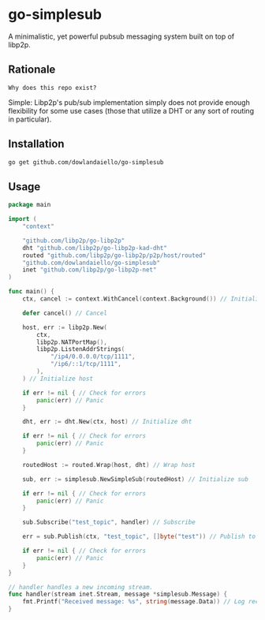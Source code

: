 # go-simplesub

A minimalistic, yet powerful pubsub messaging system built on top of libp2p.

## Rationale

```English
Why does this repo exist?
```

Simple: Libp2p's pub/sub implementation simply does not provide enough flexibility
for some use cases (those that utilize a DHT or any sort of routing in particular).

## Installation

```zsh
go get github.com/dowlandaiello/go-simplesub
```

## Usage

```Go
package main

import (
    "context"

    "github.com/libp2p/go-libp2p"
    dht "github.com/libp2p/go-libp2p-kad-dht"
    routed "github.com/libp2p/go-libp2p/p2p/host/routed"
    "github.com/dowlandaiello/go-simplesub"
    inet "github.com/libp2p/go-libp2p-net"
)

func main() {
    ctx, cancel := context.WithCancel(context.Background()) // Initialize context

    defer cancel() // Cancel

    host, err := libp2p.New(
        ctx,
        libp2p.NATPortMap(),
        libp2p.ListenAddrStrings(
            "/ip4/0.0.0.0/tcp/1111",
            "/ip6/::1/tcp/1111",
        ),
    ) // Initialize host

    if err != nil { // Check for errors
        panic(err) // Panic
    }

    dht, err := dht.New(ctx, host) // Initialize dht

    if err != nil { // Check for errors
        panic(err) // Panic
    }

    routedHost := routed.Wrap(host, dht) // Wrap host

    sub, err := simplesub.NewSimpleSub(routedHost) // Initialize sub

    if err != nil { // Check for errors
        panic(err) // Panic
    }

    sub.Subscribe("test_topic", handler) // Subscribe

    err = sub.Publish(ctx, "test_topic", []byte("test")) // Publish to topic

    if err != nil { // Check for errors
        panic(err) // Panic
    }
}

// handler handles a new incoming stream.
func handler(stream inet.Stream, message *simplesub.Message) {
    fmt.Printf("Received message: %s", string(message.Data)) // Log received
}
```
